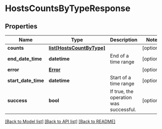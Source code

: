 # HostsCountsByTypeResponse

## Properties
Name | Type | Description | Notes
------------ | ------------- | ------------- | -------------
**counts** | [**list[HostsCountByType]**](HostsCountByType.md) |  | [optional] 
**end_date_time** | **datetime** | End of a time range | [optional] 
**error** | [**Error**](Error.md) |  | [optional] 
**start_date_time** | **datetime** | Start of a time range | [optional] 
**success** | **bool** | If true, the operation was successful. | [optional] 

[[Back to Model list]](../README.md#documentation-for-models) [[Back to API list]](../README.md#documentation-for-api-endpoints) [[Back to README]](../README.md)


